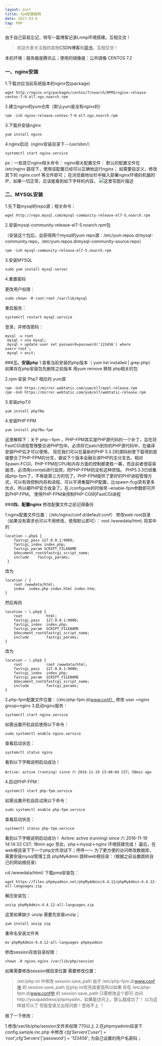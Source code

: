```yaml
---
layout: post
title: fpm配置解释
date: 2017-03-6
tag: PHP
---
```





由于自己容易忘记，特写一篇博客记录Lnmp环境搭建。互相交流！
>欢迎大家关注我的其他<a herf="http://blog.csdn.net/u014377963">CSDN博客</a>和<a href="http://www.jianshu.com/u/a9f9d36ab057">简书</a>，互相交流！

本机环境：服务器是腾讯云；使用的镜像是：公共镜像 CENTOS 7.2

### **一、nginx安装**

1.下载对应当前系统版本的nginx包(package)

```
wget http://nginx.org/packages/centos/7/noarch/RPMS/nginx-release-centos-7-0.el7.ngx.noarch.rpm
```

2.建立nginx的yum仓库（默认yum是没有nginx的）

```
rpm -ivh nginx-release-centos-7-0.el7.ngx.noarch.rpm

```
3.下载并安装nginx

```
yum install nginx

```
4.nginx启动（nginx安装目录下－/usr/sbin/）

```
systemctl start nginx.service

```

ps：一些其它nginx相关命令：
nginx相关配置文件：
默认的配置文件在 /etc/nginx 路径下，使用该配置已经可以正确地运行nginx；
如需要自定义，修改其下的 nginx.conf 等文件即可；
在浏览器地址栏中输入部署nginx环境的机器的IP，如果一切正常，应该能看到如下字样的内容。
![这里写图片描述](http://img.blog.csdn.net/20170307122102404?watermark/2/text/aHR0cDovL2Jsb2cuY3Nkbi5uZXQvdTAxNDM3Nzk2Mw==/font/5a6L5L2T/fontsize/400/fill/I0JBQkFCMA==/dissolve/70/gravity/SouthEast)

### **二、MYSQL安装**
1.先下载mysql的repo源；相关命令：

```
wget http://repo.mysql.com/mysql-community-release-el7-5.noarch.rpm
```
2.安装mysql-community-release-el7-5.noarch.rpm包

（安装这个包后，会获得两个mysql的yum repo源：/etc/yum.repos.d/mysql-community.repo，/etc/yum.repos.d/mysql-community-source.repo）

```
rpm -ivh mysql-community-release-el7-5.noarch.rpm
```
3.安装MYSQL

```
sudo yum install mysql-server

```

4.重置密码

更改用户权限：

```
sudo chown -R root:root /var/lib/mysql

```
重启服务：

```
systemctl restart mysql.service

```
登录，并修改密码：

```
mysql -u root
 mysql > use mysql;
 mysql > update user set password=password('123456') where user='root';
 mysql > exit;
```
###**三、安装php**
1.查看当前安装的php版本（ yum list installed | grep php）
如果存在php安装包先删除之前版本  用yum remove 移除 php相关的包

2.rpm 安装 Php7 相应的 yum源
```
rpm -Uvh https://mirror.webtatic.com/yum/el7/epel-release.rpm
rpm -Uvh https://mirror.webtatic.com/yum/el7/webtatic-release.rpm
```
3.安装php7.0

```
yum install php70w

```
4.安装PHP FPM

```
yum install php70w-fpm

```
这里解释下：关于 php－fpm ，PHP-FPM其实是PHP源代码的一个补丁，旨在将FastCGI进程管理整合进PHP包中。必须将它patch到你的PHP源代码中，在编译安装PHP后才可以使用。
现在我们可以在最新的PHP 5.3.2的源码树里下载得到直接整合了PHP-FPM的分支，据说下个版本会融合进PHP的主分支去。相对Spawn-FCGI，PHP-FPM在CPU和内存方面的控制都更胜一筹，而且前者很容易崩溃，必须用crontab进行监控，而PHP-FPM则没有这种烦恼。
PHP5.3.3已经集成php-fpm了，不再是第三方的包了。PHP-FPM提供了更好的PHP进程管理方式，可以有效控制内存和进程、可以平滑重载PHP配置，比spawn-fcgi具有更多优点，所以被PHP官方收录了。在./configure的时候带 –enable-fpm参数即可开启PHP-FPM。
使用PHP-FPM来控制PHP-CGI的FastCGI进程

###**四、配置nginx**
修改配置文件之前记得备份

1.nginx配置文件位置：（/etc/nginx/conf.d/default.conf）
修改web root目录（如果没有需求也可以不用修改，使用默认即可）：
root /wwwdata/html;
将其中的

```
location ~.php$ {
	fastcgi_pass 127.0.0.1:9000;
	fastcgi_index index.php;
	fastcgi_param SCRIPT_FILENAME
	$document_root$fastcgi_script_name;
	include    fastcgi_params;
 }
```
改为

```
location / {
	root /wwwdata/html;
    index  index.php index.html index.htm;
}
```
然后再将

```
location ~ \.php$ {
	root           html;
	fastcgi_pass   127.0.0.1:9000;
	fastcgi_index  index.php;
	fastcgi_param  SCRIPT_FILENAME
	$document_root$fastcgi_script_name;
	include        fastcgi_params;
}
```
改为

```
location ~ \.php$ {
	root           root /wwwdata/html;
	fastcgi_pass   127.0.0.1:9000;
	fastcgi_index  index.php;
	fastcgi_param  SCRIPT_FILENAME
	$document_root$fastcgi_script_name;
	include        fastcgi_params;
}
```

2.php-fpm配置文件位置：（/etc/php-fpm.d/www.conf）
修改
user =nginx
group=nginx
3.启动nginx服务：

```
systemctl start nginx.service
```

如需设置开机自启使用以下命令：

```
sudo systemctl enable nginx.service
```
查看启动状态：

```
systemctl status nginx  

```
看到以下字眼说明启动成功！

```
Active: active (running) since 六 2016-11-19 13:40:04 CST; 50min ago

```
4.启动PHP-FPM：

```
systemctl start php-fpm.service

```
如需设置开机自启试用以下命令：

```
sudo systemctl enable php-fpm.service

```
查看启动状态：

```
systemctl status php-fpm.service 

```
看到以下字眼说明启动成功！
Active: active (running) since 六 2016-11-19 14:14:33 CST; 18min ago
至此，php＋mysql＋nginx 环境搭建完成！
最后，在web根目录下下一个php文件测试下；呼呼～～
为了更方便的访问修改数据库，需要安装mysql管理工具 phpMyAdmin
跳转web根目录：（根据之前设置跳转自己的网站根目录）

cd /wwwdata/html/
下载pma安装包：

```
wget https://files.phpmyadmin.net/phpMyAdmin/4.4.12/phpMyAdmin-4.4.12-all-languages.zip
```
解压安装包：

```
unzip phpMyAdmin-4.4.12-all-languages.zip

```
这里如果缺少 unzip 需要先安装unzip；

```
yum install unzip zip

```
重命名安装文件夹

```
mv phpMyAdmin-4.4.12-all-languages phpmyadmin
```

修改session存放目录权限：

```
chown -R nginx.nginx /var/lib/php/session
```

如果需要修改session根目录位置 需要修改位置：
>/etc/php.ini 中修改 session.save_path
由于 /etc/php-fpm.d/www.conf中 的 session.save_path  比php.ini优先级更高所以如果 存在  /etc/php-fpm.d/www.conf中 的 session.save_path 只需修改这个即可
访问http://youipaddress/phpmyadin，如果能访问上，那么就成功了！
以为这样就可以了 但是登录又出现问题！登陆不上 ！

做了一下修改：

1.修改/var/lib/php/session文件夹权限 770以上
2.在phpmyadmin目录下 config.sample.inc.php 中修改 $cfg'Servers'['user'] = 'root';$cfg'Servers'['password'] = '123456'; 为自己设置的用户名密码；